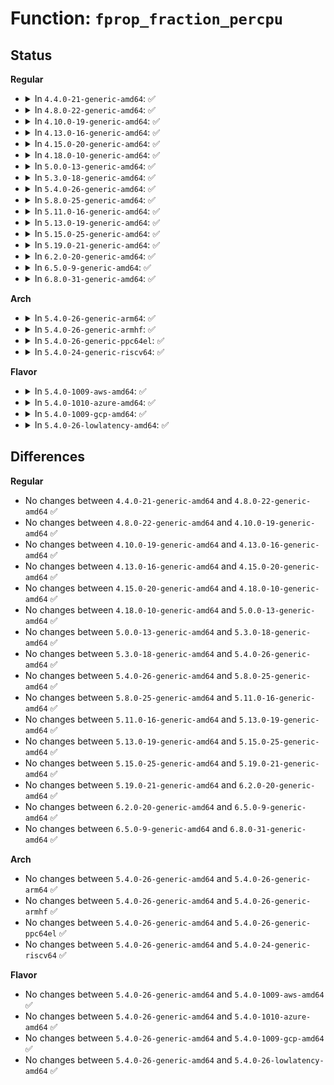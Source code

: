 # Function: <code>fprop_fraction_percpu</code>

## Status
<b>Regular</b>
<ul>
<li>
<details>
<summary>In <code>4.4.0-21-generic-amd64</code>: ✅</summary>

```c
void fprop_fraction_percpu(struct fprop_global * p, struct fprop_local_percpu * pl, long unsigned int * numerator, long unsigned int * denominator)
```

```json
{
  "name": "fprop_fraction_percpu",
  "collision_type": "Unique Global",
  "inline_type": "No",
  "funcs": [
    {
      "addr": 18446744071582947904,
      "name": "fprop_fraction_percpu",
      "external": true,
      "loc": "lib/flex_proportions.c:226",
      "file": "lib/flex_proportions.c",
      "inline": "seen, unknown",
      "caller_inline": [],
      "caller_func": [
        "mm/page-writeback.c:__wb_calc_thresh",
        "lib/flex_proportions.c:__fprop_inc_percpu_max"
      ]
    }
  ],
  "symbols": [
    {
      "addr": 18446744071582947904,
      "name": "fprop_fraction_percpu",
      "section": ".text",
      "bind": "STB_GLOBAL",
      "size": 121
    }
  ]
}
```
</details>
</li>
<li>
<details>
<summary>In <code>4.8.0-22-generic-amd64</code>: ✅</summary>

```c
void fprop_fraction_percpu(struct fprop_global * p, struct fprop_local_percpu * pl, long unsigned int * numerator, long unsigned int * denominator)
```

```json
{
  "name": "fprop_fraction_percpu",
  "collision_type": "Unique Global",
  "inline_type": "No",
  "funcs": [
    {
      "addr": 18446744071583235616,
      "name": "fprop_fraction_percpu",
      "external": true,
      "loc": "lib/flex_proportions.c:226",
      "file": "lib/flex_proportions.c",
      "inline": "seen, unknown",
      "caller_inline": [],
      "caller_func": [
        "mm/page-writeback.c:__wb_calc_thresh",
        "lib/flex_proportions.c:__fprop_inc_percpu_max"
      ]
    }
  ],
  "symbols": [
    {
      "addr": 18446744071583235616,
      "name": "fprop_fraction_percpu",
      "section": ".text",
      "bind": "STB_GLOBAL",
      "size": 127
    }
  ]
}
```
</details>
</li>
<li>
<details>
<summary>In <code>4.10.0-19-generic-amd64</code>: ✅</summary>

```c
void fprop_fraction_percpu(struct fprop_global * p, struct fprop_local_percpu * pl, long unsigned int * numerator, long unsigned int * denominator)
```

```json
{
  "name": "fprop_fraction_percpu",
  "collision_type": "Unique Global",
  "inline_type": "No",
  "funcs": [
    {
      "addr": 18446744071583350864,
      "name": "fprop_fraction_percpu",
      "external": true,
      "loc": "lib/flex_proportions.c:226",
      "file": "lib/flex_proportions.c",
      "inline": "seen, unknown",
      "caller_inline": [],
      "caller_func": [
        "mm/page-writeback.c:__wb_calc_thresh",
        "lib/flex_proportions.c:__fprop_inc_percpu_max"
      ]
    }
  ],
  "symbols": [
    {
      "addr": 18446744071583350864,
      "name": "fprop_fraction_percpu",
      "section": ".text",
      "bind": "STB_GLOBAL",
      "size": 127
    }
  ]
}
```
</details>
</li>
<li>
<details>
<summary>In <code>4.13.0-16-generic-amd64</code>: ✅</summary>

```c
void fprop_fraction_percpu(struct fprop_global * p, struct fprop_local_percpu * pl, long unsigned int * numerator, long unsigned int * denominator)
```

```json
{
  "name": "fprop_fraction_percpu",
  "collision_type": "Unique Global",
  "inline_type": "No",
  "funcs": [
    {
      "addr": 18446744071588202496,
      "name": "fprop_fraction_percpu",
      "external": true,
      "loc": "lib/flex_proportions.c:226",
      "file": "lib/flex_proportions.c",
      "inline": "seen, unknown",
      "caller_inline": [],
      "caller_func": [
        "mm/page-writeback.c:__wb_calc_thresh",
        "lib/flex_proportions.c:__fprop_inc_percpu_max"
      ]
    }
  ],
  "symbols": [
    {
      "addr": 18446744071588202496,
      "name": "fprop_fraction_percpu",
      "section": ".text",
      "bind": "STB_GLOBAL",
      "size": 119
    }
  ]
}
```
</details>
</li>
<li>
<details>
<summary>In <code>4.15.0-20-generic-amd64</code>: ✅</summary>

```c
void fprop_fraction_percpu(struct fprop_global * p, struct fprop_local_percpu * pl, long unsigned int * numerator, long unsigned int * denominator)
```

```json
{
  "name": "fprop_fraction_percpu",
  "collision_type": "Unique Global",
  "inline_type": "No",
  "funcs": [
    {
      "addr": 18446744071588751312,
      "name": "fprop_fraction_percpu",
      "external": true,
      "loc": "lib/flex_proportions.c:227",
      "file": "lib/flex_proportions.c",
      "inline": "seen, unknown",
      "caller_inline": [],
      "caller_func": [
        "mm/page-writeback.c:__wb_calc_thresh",
        "lib/flex_proportions.c:__fprop_inc_percpu_max"
      ]
    }
  ],
  "symbols": [
    {
      "addr": 18446744071588751312,
      "name": "fprop_fraction_percpu",
      "section": ".text",
      "bind": "STB_GLOBAL",
      "size": 119
    }
  ]
}
```
</details>
</li>
<li>
<details>
<summary>In <code>4.18.0-10-generic-amd64</code>: ✅</summary>

```c
void fprop_fraction_percpu(struct fprop_global * p, struct fprop_local_percpu * pl, long unsigned int * numerator, long unsigned int * denominator)
```

```json
{
  "name": "fprop_fraction_percpu",
  "collision_type": "Unique Global",
  "inline_type": "No",
  "funcs": [
    {
      "addr": 18446744071589129216,
      "name": "fprop_fraction_percpu",
      "external": true,
      "loc": "lib/flex_proportions.c:227",
      "file": "lib/flex_proportions.c",
      "inline": "seen, unknown",
      "caller_inline": [],
      "caller_func": [
        "mm/page-writeback.c:__wb_calc_thresh",
        "lib/flex_proportions.c:__fprop_inc_percpu_max"
      ]
    }
  ],
  "symbols": [
    {
      "addr": 18446744071589129216,
      "name": "fprop_fraction_percpu",
      "section": ".text",
      "bind": "STB_GLOBAL",
      "size": 119
    }
  ]
}
```
</details>
</li>
<li>
<details>
<summary>In <code>5.0.0-13-generic-amd64</code>: ✅</summary>

```c
void fprop_fraction_percpu(struct fprop_global * p, struct fprop_local_percpu * pl, long unsigned int * numerator, long unsigned int * denominator)
```

```json
{
  "name": "fprop_fraction_percpu",
  "collision_type": "Unique Global",
  "inline_type": "No",
  "funcs": [
    {
      "addr": 18446744071589363904,
      "name": "fprop_fraction_percpu",
      "external": true,
      "loc": "lib/flex_proportions.c:227",
      "file": "lib/flex_proportions.c",
      "inline": "seen, unknown",
      "caller_inline": [],
      "caller_func": [
        "mm/page-writeback.c:__wb_calc_thresh",
        "lib/flex_proportions.c:__fprop_inc_percpu_max"
      ]
    }
  ],
  "symbols": [
    {
      "addr": 18446744071589363904,
      "name": "fprop_fraction_percpu",
      "section": ".text",
      "bind": "STB_GLOBAL",
      "size": 119
    }
  ]
}
```
</details>
</li>
<li>
<details>
<summary>In <code>5.3.0-18-generic-amd64</code>: ✅</summary>

```c
void fprop_fraction_percpu(struct fprop_global * p, struct fprop_local_percpu * pl, long unsigned int * numerator, long unsigned int * denominator)
```

```json
{
  "name": "fprop_fraction_percpu",
  "collision_type": "Unique Global",
  "inline_type": "No",
  "funcs": [
    {
      "addr": 18446744071589820944,
      "name": "fprop_fraction_percpu",
      "external": true,
      "loc": "lib/flex_proportions.c:227",
      "file": "lib/flex_proportions.c",
      "inline": "seen, unknown",
      "caller_inline": [],
      "caller_func": [
        "mm/page-writeback.c:__wb_calc_thresh",
        "lib/flex_proportions.c:__fprop_inc_percpu_max"
      ]
    }
  ],
  "symbols": [
    {
      "addr": 18446744071589820944,
      "name": "fprop_fraction_percpu",
      "section": ".text",
      "bind": "STB_GLOBAL",
      "size": 119
    }
  ]
}
```
</details>
</li>
<li>
<details>
<summary>In <code>5.4.0-26-generic-amd64</code>: ✅</summary>

```c
void fprop_fraction_percpu(struct fprop_global * p, struct fprop_local_percpu * pl, long unsigned int * numerator, long unsigned int * denominator)
```

```json
{
  "name": "fprop_fraction_percpu",
  "collision_type": "Unique Global",
  "inline_type": "No",
  "funcs": [
    {
      "addr": 18446744071590047232,
      "name": "fprop_fraction_percpu",
      "external": true,
      "loc": "lib/flex_proportions.c:227",
      "file": "lib/flex_proportions.c",
      "inline": "seen, unknown",
      "caller_inline": [],
      "caller_func": [
        "mm/page-writeback.c:__wb_calc_thresh",
        "lib/flex_proportions.c:__fprop_inc_percpu_max"
      ]
    }
  ],
  "symbols": [
    {
      "addr": 18446744071590047232,
      "name": "fprop_fraction_percpu",
      "section": ".text",
      "bind": "STB_GLOBAL",
      "size": 119
    }
  ]
}
```
</details>
</li>
<li>
<details>
<summary>In <code>5.8.0-25-generic-amd64</code>: ✅</summary>

```c
void fprop_fraction_percpu(struct fprop_global * p, struct fprop_local_percpu * pl, long unsigned int * numerator, long unsigned int * denominator)
```

```json
{
  "name": "fprop_fraction_percpu",
  "collision_type": "Unique Global",
  "inline_type": "No",
  "funcs": [
    {
      "addr": 18446744071585041264,
      "name": "fprop_fraction_percpu",
      "external": true,
      "loc": "lib/flex_proportions.c:227",
      "file": "lib/flex_proportions.c",
      "inline": "seen, unknown",
      "caller_inline": [],
      "caller_func": [
        "mm/page-writeback.c:__wb_calc_thresh",
        "lib/flex_proportions.c:__fprop_inc_percpu_max"
      ]
    }
  ],
  "symbols": [
    {
      "addr": 18446744071585041264,
      "name": "fprop_fraction_percpu",
      "section": ".text",
      "bind": "STB_GLOBAL",
      "size": 122
    }
  ]
}
```
</details>
</li>
<li>
<details>
<summary>In <code>5.11.0-16-generic-amd64</code>: ✅</summary>

```c
void fprop_fraction_percpu(struct fprop_global * p, struct fprop_local_percpu * pl, long unsigned int * numerator, long unsigned int * denominator)
```

```json
{
  "name": "fprop_fraction_percpu",
  "collision_type": "Unique Global",
  "inline_type": "No",
  "funcs": [
    {
      "addr": 18446744071585192992,
      "name": "fprop_fraction_percpu",
      "external": true,
      "loc": "lib/flex_proportions.c:227",
      "file": "lib/flex_proportions.c",
      "inline": "seen, unknown",
      "caller_inline": [],
      "caller_func": [
        "mm/page-writeback.c:__wb_calc_thresh",
        "lib/flex_proportions.c:__fprop_inc_percpu_max"
      ]
    }
  ],
  "symbols": [
    {
      "addr": 18446744071585192992,
      "name": "fprop_fraction_percpu",
      "section": ".text",
      "bind": "STB_GLOBAL",
      "size": 124
    }
  ]
}
```
</details>
</li>
<li>
<details>
<summary>In <code>5.13.0-19-generic-amd64</code>: ✅</summary>

```c
void fprop_fraction_percpu(struct fprop_global * p, struct fprop_local_percpu * pl, long unsigned int * numerator, long unsigned int * denominator)
```

```json
{
  "name": "fprop_fraction_percpu",
  "collision_type": "Unique Global",
  "inline_type": "No",
  "funcs": [
    {
      "addr": 18446744071585076080,
      "name": "fprop_fraction_percpu",
      "external": true,
      "loc": "lib/flex_proportions.c:227",
      "file": "lib/flex_proportions.c",
      "inline": "seen, unknown",
      "caller_inline": [],
      "caller_func": [
        "mm/page-writeback.c:__wb_calc_thresh",
        "lib/flex_proportions.c:__fprop_inc_percpu_max"
      ]
    }
  ],
  "symbols": [
    {
      "addr": 18446744071585076080,
      "name": "fprop_fraction_percpu",
      "section": ".text",
      "bind": "STB_GLOBAL",
      "size": 123
    }
  ]
}
```
</details>
</li>
<li>
<details>
<summary>In <code>5.15.0-25-generic-amd64</code>: ✅</summary>

```c
void fprop_fraction_percpu(struct fprop_global * p, struct fprop_local_percpu * pl, long unsigned int * numerator, long unsigned int * denominator)
```

```json
{
  "name": "fprop_fraction_percpu",
  "collision_type": "Unique Global",
  "inline_type": "No",
  "funcs": [
    {
      "addr": 18446744071585522912,
      "name": "fprop_fraction_percpu",
      "external": true,
      "loc": "lib/flex_proportions.c:227",
      "file": "lib/flex_proportions.c",
      "inline": "seen, unknown",
      "caller_inline": [],
      "caller_func": [
        "mm/page-writeback.c:__wb_calc_thresh",
        "lib/flex_proportions.c:__fprop_inc_percpu_max"
      ]
    }
  ],
  "symbols": [
    {
      "addr": 18446744071585522912,
      "name": "fprop_fraction_percpu",
      "section": ".text",
      "bind": "STB_GLOBAL",
      "size": 123
    }
  ]
}
```
</details>
</li>
<li>
<details>
<summary>In <code>5.19.0-21-generic-amd64</code>: ✅</summary>

```c
void fprop_fraction_percpu(struct fprop_global * p, struct fprop_local_percpu * pl, long unsigned int * numerator, long unsigned int * denominator)
```

```json
{
  "name": "fprop_fraction_percpu",
  "collision_type": "Unique Global",
  "inline_type": "No",
  "funcs": [
    {
      "addr": 18446744071586675792,
      "name": "fprop_fraction_percpu",
      "external": true,
      "loc": "lib/flex_proportions.c:228",
      "file": "lib/flex_proportions.c",
      "inline": "seen, unknown",
      "caller_inline": [],
      "caller_func": [
        "mm/page-writeback.c:__wb_calc_thresh",
        "lib/flex_proportions.c:__fprop_add_percpu_max"
      ]
    }
  ],
  "symbols": [
    {
      "addr": 18446744071586675792,
      "name": "fprop_fraction_percpu",
      "section": ".text",
      "bind": "STB_GLOBAL",
      "size": 137
    }
  ]
}
```
</details>
</li>
<li>
<details>
<summary>In <code>6.2.0-20-generic-amd64</code>: ✅</summary>

```c
void fprop_fraction_percpu(struct fprop_global * p, struct fprop_local_percpu * pl, long unsigned int * numerator, long unsigned int * denominator)
```

```json
{
  "name": "fprop_fraction_percpu",
  "collision_type": "Unique Global",
  "inline_type": "No",
  "funcs": [
    {
      "addr": 18446744071595755824,
      "name": "fprop_fraction_percpu",
      "external": true,
      "loc": "lib/flex_proportions.c:224",
      "file": "lib/flex_proportions.c",
      "inline": "seen, unknown",
      "caller_inline": [],
      "caller_func": [
        "mm/page-writeback.c:__wb_calc_thresh",
        "lib/flex_proportions.c:__fprop_add_percpu_max"
      ]
    }
  ],
  "symbols": [
    {
      "addr": 18446744071595755824,
      "name": "fprop_fraction_percpu",
      "section": ".text",
      "bind": "STB_GLOBAL",
      "size": 137
    }
  ]
}
```
</details>
</li>
<li>
<details>
<summary>In <code>6.5.0-9-generic-amd64</code>: ✅</summary>

```c
void fprop_fraction_percpu(struct fprop_global * p, struct fprop_local_percpu * pl, long unsigned int * numerator, long unsigned int * denominator)
```

```json
{
  "name": "fprop_fraction_percpu",
  "collision_type": "Unique Global",
  "inline_type": "No",
  "funcs": [
    {
      "addr": 18446744071596280176,
      "name": "fprop_fraction_percpu",
      "external": true,
      "loc": "lib/flex_proportions.c:224",
      "file": "lib/flex_proportions.c",
      "inline": "seen, unknown",
      "caller_inline": [],
      "caller_func": [
        "mm/page-writeback.c:__wb_calc_thresh",
        "lib/flex_proportions.c:__fprop_add_percpu_max"
      ]
    }
  ],
  "symbols": [
    {
      "addr": 18446744071596280176,
      "name": "fprop_fraction_percpu",
      "section": ".text",
      "bind": "STB_GLOBAL",
      "size": 137
    }
  ]
}
```
</details>
</li>
<li>
<details>
<summary>In <code>6.8.0-31-generic-amd64</code>: ✅</summary>

```c
void fprop_fraction_percpu(struct fprop_global * p, struct fprop_local_percpu * pl, long unsigned int * numerator, long unsigned int * denominator)
```

```json
{
  "name": "fprop_fraction_percpu",
  "collision_type": "Unique Global",
  "inline_type": "No",
  "funcs": [
    {
      "addr": 18446744071597164880,
      "name": "fprop_fraction_percpu",
      "external": true,
      "loc": "lib/flex_proportions.c:224",
      "file": "lib/flex_proportions.c",
      "inline": "seen, unknown",
      "caller_inline": [],
      "caller_func": [
        "mm/page-writeback.c:__wb_calc_thresh",
        "lib/flex_proportions.c:__fprop_add_percpu_max"
      ]
    }
  ],
  "symbols": [
    {
      "addr": 18446744071597164880,
      "name": "fprop_fraction_percpu",
      "section": ".text",
      "bind": "STB_GLOBAL",
      "size": 137
    }
  ]
}
```
</details>
</li>
</ul>
<b>Arch</b>
<ul>
<li>
<details>
<summary>In <code>5.4.0-26-generic-arm64</code>: ✅</summary>

```c
void fprop_fraction_percpu(struct fprop_global * p, struct fprop_local_percpu * pl, long unsigned int * numerator, long unsigned int * denominator)
```

```json
{
  "name": "fprop_fraction_percpu",
  "collision_type": "Unique Global",
  "inline_type": "No",
  "funcs": [
    {
      "addr": 18446603336503821696,
      "name": "fprop_fraction_percpu",
      "external": true,
      "loc": "lib/flex_proportions.c:227",
      "file": "lib/flex_proportions.c",
      "inline": "seen, unknown",
      "caller_inline": [],
      "caller_func": [
        "mm/page-writeback.c:__wb_calc_thresh",
        "lib/flex_proportions.c:__fprop_inc_percpu_max"
      ]
    }
  ],
  "symbols": [
    {
      "addr": 18446603336503821696,
      "name": "fprop_fraction_percpu",
      "section": ".text",
      "bind": "STB_GLOBAL",
      "size": 152
    }
  ]
}
```
</details>
</li>
<li>
<details>
<summary>In <code>5.4.0-26-generic-armhf</code>: ✅</summary>

```c
void fprop_fraction_percpu(struct fprop_global * p, struct fprop_local_percpu * pl, long unsigned int * numerator, long unsigned int * denominator)
```

```json
{
  "name": "fprop_fraction_percpu",
  "collision_type": "Unique Global",
  "inline_type": "No",
  "funcs": [
    {
      "addr": 3236443052,
      "name": "fprop_fraction_percpu",
      "external": true,
      "loc": "lib/flex_proportions.c:227",
      "file": "lib/flex_proportions.c",
      "inline": "seen, unknown",
      "caller_inline": [],
      "caller_func": [
        "mm/page-writeback.c:__wb_calc_thresh",
        "lib/flex_proportions.c:__fprop_inc_percpu_max"
      ]
    }
  ],
  "symbols": [
    {
      "addr": 3236443052,
      "name": "fprop_fraction_percpu",
      "section": ".text",
      "bind": "STB_GLOBAL",
      "size": 224
    }
  ]
}
```
</details>
</li>
<li>
<details>
<summary>In <code>5.4.0-26-generic-ppc64el</code>: ✅</summary>

```c
void fprop_fraction_percpu(struct fprop_global * p, struct fprop_local_percpu * pl, long unsigned int * numerator, long unsigned int * denominator)
```

```json
{
  "name": "fprop_fraction_percpu",
  "collision_type": "Unique Global",
  "inline_type": "No",
  "funcs": [
    {
      "addr": 13835058055297666096,
      "name": "fprop_fraction_percpu",
      "external": true,
      "loc": "lib/flex_proportions.c:227",
      "file": "lib/flex_proportions.c",
      "inline": "seen, unknown",
      "caller_inline": [],
      "caller_func": [
        "mm/page-writeback.c:__wb_calc_thresh",
        "lib/flex_proportions.c:__fprop_inc_percpu_max"
      ]
    }
  ],
  "symbols": [
    {
      "addr": 13835058055297666096,
      "name": "fprop_fraction_percpu",
      "section": ".text",
      "bind": "STB_GLOBAL",
      "size": 268
    }
  ]
}
```
</details>
</li>
<li>
<details>
<summary>In <code>5.4.0-24-generic-riscv64</code>: ✅</summary>

```c
void fprop_fraction_percpu(struct fprop_global * p, struct fprop_local_percpu * pl, long unsigned int * numerator, long unsigned int * denominator)
```

```json
{
  "name": "fprop_fraction_percpu",
  "collision_type": "Unique Global",
  "inline_type": "No",
  "funcs": [
    {
      "addr": 18446743936279717358,
      "name": "fprop_fraction_percpu",
      "external": true,
      "loc": "lib/flex_proportions.c:227",
      "file": "lib/flex_proportions.c",
      "inline": "seen, unknown",
      "caller_inline": [],
      "caller_func": [
        "mm/page-writeback.c:__wb_calc_thresh",
        "lib/flex_proportions.c:__fprop_inc_percpu_max"
      ]
    }
  ],
  "symbols": [
    {
      "addr": 18446743936279717358,
      "name": "fprop_fraction_percpu",
      "section": ".text",
      "bind": "STB_GLOBAL",
      "size": 130
    }
  ]
}
```
</details>
</li>
</ul>
<b>Flavor</b>
<ul>
<li>
<details>
<summary>In <code>5.4.0-1009-aws-amd64</code>: ✅</summary>

```c
void fprop_fraction_percpu(struct fprop_global * p, struct fprop_local_percpu * pl, long unsigned int * numerator, long unsigned int * denominator)
```

```json
{
  "name": "fprop_fraction_percpu",
  "collision_type": "Unique Global",
  "inline_type": "No",
  "funcs": [
    {
      "addr": 18446744071589649488,
      "name": "fprop_fraction_percpu",
      "external": true,
      "loc": "lib/flex_proportions.c:227",
      "file": "lib/flex_proportions.c",
      "inline": "seen, unknown",
      "caller_inline": [],
      "caller_func": [
        "mm/page-writeback.c:__wb_calc_thresh",
        "lib/flex_proportions.c:__fprop_inc_percpu_max"
      ]
    }
  ],
  "symbols": [
    {
      "addr": 18446744071589649488,
      "name": "fprop_fraction_percpu",
      "section": ".text",
      "bind": "STB_GLOBAL",
      "size": 119
    }
  ]
}
```
</details>
</li>
<li>
<details>
<summary>In <code>5.4.0-1010-azure-amd64</code>: ✅</summary>

```c
void fprop_fraction_percpu(struct fprop_global * p, struct fprop_local_percpu * pl, long unsigned int * numerator, long unsigned int * denominator)
```

```json
{
  "name": "fprop_fraction_percpu",
  "collision_type": "Unique Global",
  "inline_type": "No",
  "funcs": [
    {
      "addr": 18446744071589375296,
      "name": "fprop_fraction_percpu",
      "external": true,
      "loc": "lib/flex_proportions.c:227",
      "file": "lib/flex_proportions.c",
      "inline": "seen, unknown",
      "caller_inline": [],
      "caller_func": [
        "mm/page-writeback.c:__wb_calc_thresh",
        "lib/flex_proportions.c:__fprop_inc_percpu_max"
      ]
    }
  ],
  "symbols": [
    {
      "addr": 18446744071589375296,
      "name": "fprop_fraction_percpu",
      "section": ".text",
      "bind": "STB_GLOBAL",
      "size": 119
    }
  ]
}
```
</details>
</li>
<li>
<details>
<summary>In <code>5.4.0-1009-gcp-amd64</code>: ✅</summary>

```c
void fprop_fraction_percpu(struct fprop_global * p, struct fprop_local_percpu * pl, long unsigned int * numerator, long unsigned int * denominator)
```

```json
{
  "name": "fprop_fraction_percpu",
  "collision_type": "Unique Global",
  "inline_type": "No",
  "funcs": [
    {
      "addr": 18446744071590092864,
      "name": "fprop_fraction_percpu",
      "external": true,
      "loc": "lib/flex_proportions.c:227",
      "file": "lib/flex_proportions.c",
      "inline": "seen, unknown",
      "caller_inline": [],
      "caller_func": [
        "mm/page-writeback.c:__wb_calc_thresh",
        "lib/flex_proportions.c:__fprop_inc_percpu_max"
      ]
    }
  ],
  "symbols": [
    {
      "addr": 18446744071590092864,
      "name": "fprop_fraction_percpu",
      "section": ".text",
      "bind": "STB_GLOBAL",
      "size": 119
    }
  ]
}
```
</details>
</li>
<li>
<details>
<summary>In <code>5.4.0-26-lowlatency-amd64</code>: ✅</summary>

```c
void fprop_fraction_percpu(struct fprop_global * p, struct fprop_local_percpu * pl, long unsigned int * numerator, long unsigned int * denominator)
```

```json
{
  "name": "fprop_fraction_percpu",
  "collision_type": "Unique Global",
  "inline_type": "No",
  "funcs": [
    {
      "addr": 18446744071590143120,
      "name": "fprop_fraction_percpu",
      "external": true,
      "loc": "lib/flex_proportions.c:227",
      "file": "lib/flex_proportions.c",
      "inline": "seen, unknown",
      "caller_inline": [],
      "caller_func": [
        "mm/page-writeback.c:__wb_calc_thresh",
        "lib/flex_proportions.c:__fprop_inc_percpu_max"
      ]
    }
  ],
  "symbols": [
    {
      "addr": 18446744071590143120,
      "name": "fprop_fraction_percpu",
      "section": ".text",
      "bind": "STB_GLOBAL",
      "size": 119
    }
  ]
}
```
</details>
</li>
</ul>

## Differences
<b>Regular</b>
<ul>
<li>
No changes between <code>4.4.0-21-generic-amd64</code> and <code>4.8.0-22-generic-amd64</code> ✅
</li>
<li>
No changes between <code>4.8.0-22-generic-amd64</code> and <code>4.10.0-19-generic-amd64</code> ✅
</li>
<li>
No changes between <code>4.10.0-19-generic-amd64</code> and <code>4.13.0-16-generic-amd64</code> ✅
</li>
<li>
No changes between <code>4.13.0-16-generic-amd64</code> and <code>4.15.0-20-generic-amd64</code> ✅
</li>
<li>
No changes between <code>4.15.0-20-generic-amd64</code> and <code>4.18.0-10-generic-amd64</code> ✅
</li>
<li>
No changes between <code>4.18.0-10-generic-amd64</code> and <code>5.0.0-13-generic-amd64</code> ✅
</li>
<li>
No changes between <code>5.0.0-13-generic-amd64</code> and <code>5.3.0-18-generic-amd64</code> ✅
</li>
<li>
No changes between <code>5.3.0-18-generic-amd64</code> and <code>5.4.0-26-generic-amd64</code> ✅
</li>
<li>
No changes between <code>5.4.0-26-generic-amd64</code> and <code>5.8.0-25-generic-amd64</code> ✅
</li>
<li>
No changes between <code>5.8.0-25-generic-amd64</code> and <code>5.11.0-16-generic-amd64</code> ✅
</li>
<li>
No changes between <code>5.11.0-16-generic-amd64</code> and <code>5.13.0-19-generic-amd64</code> ✅
</li>
<li>
No changes between <code>5.13.0-19-generic-amd64</code> and <code>5.15.0-25-generic-amd64</code> ✅
</li>
<li>
No changes between <code>5.15.0-25-generic-amd64</code> and <code>5.19.0-21-generic-amd64</code> ✅
</li>
<li>
No changes between <code>5.19.0-21-generic-amd64</code> and <code>6.2.0-20-generic-amd64</code> ✅
</li>
<li>
No changes between <code>6.2.0-20-generic-amd64</code> and <code>6.5.0-9-generic-amd64</code> ✅
</li>
<li>
No changes between <code>6.5.0-9-generic-amd64</code> and <code>6.8.0-31-generic-amd64</code> ✅
</li>
</ul>
<b>Arch</b>
<ul>
<li>
No changes between <code>5.4.0-26-generic-amd64</code> and <code>5.4.0-26-generic-arm64</code> ✅
</li>
<li>
No changes between <code>5.4.0-26-generic-amd64</code> and <code>5.4.0-26-generic-armhf</code> ✅
</li>
<li>
No changes between <code>5.4.0-26-generic-amd64</code> and <code>5.4.0-26-generic-ppc64el</code> ✅
</li>
<li>
No changes between <code>5.4.0-26-generic-amd64</code> and <code>5.4.0-24-generic-riscv64</code> ✅
</li>
</ul>
<b>Flavor</b>
<ul>
<li>
No changes between <code>5.4.0-26-generic-amd64</code> and <code>5.4.0-1009-aws-amd64</code> ✅
</li>
<li>
No changes between <code>5.4.0-26-generic-amd64</code> and <code>5.4.0-1010-azure-amd64</code> ✅
</li>
<li>
No changes between <code>5.4.0-26-generic-amd64</code> and <code>5.4.0-1009-gcp-amd64</code> ✅
</li>
<li>
No changes between <code>5.4.0-26-generic-amd64</code> and <code>5.4.0-26-lowlatency-amd64</code> ✅
</li>
</ul>
